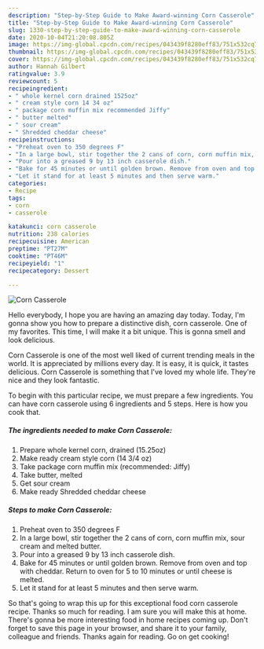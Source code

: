 ```yaml
---
description: "Step-by-Step Guide to Make Award-winning Corn Casserole"
title: "Step-by-Step Guide to Make Award-winning Corn Casserole"
slug: 1330-step-by-step-guide-to-make-award-winning-corn-casserole
date: 2020-10-04T21:20:08.805Z
image: https://img-global.cpcdn.com/recipes/043439f8280eff83/751x532cq70/corn-casserole-recipe-main-photo.jpg
thumbnail: https://img-global.cpcdn.com/recipes/043439f8280eff83/751x532cq70/corn-casserole-recipe-main-photo.jpg
cover: https://img-global.cpcdn.com/recipes/043439f8280eff83/751x532cq70/corn-casserole-recipe-main-photo.jpg
author: Hannah Gilbert
ratingvalue: 3.9
reviewcount: 5
recipeingredient:
- " whole kernel corn drained 1525oz"
- " cream style corn 14 34 oz"
- " package corn muffin mix recommended Jiffy"
- " butter melted"
- " sour cream"
- " Shredded cheddar cheese"
recipeinstructions:
- "Preheat oven to 350 degrees F"
- "In a large bowl, stir together the 2 cans of corn, corn muffin mix, sour cream and melted butter."
- "Pour into a greased 9 by 13 inch casserole dish."
- "Bake for 45 minutes or until golden brown. Remove from oven and top with cheddar. Return to oven for 5 to 10 minutes or until cheese is melted."
- "Let it stand for at least 5 minutes and then serve warm."
categories:
- Recipe
tags:
- corn
- casserole

katakunci: corn casserole 
nutrition: 238 calories
recipecuisine: American
preptime: "PT27M"
cooktime: "PT46M"
recipeyield: "1"
recipecategory: Dessert

---
```



![Corn Casserole](https://img-global.cpcdn.com/recipes/043439f8280eff83/751x532cq70/corn-casserole-recipe-main-photo.jpg)

Hello everybody, I hope you are having an amazing day today. Today, I'm gonna show you how to prepare a distinctive dish, corn casserole. One of my favorites. This time, I will make it a bit unique. This is gonna smell and look delicious.

Corn Casserole is one of the most well liked of current trending meals in the world. It is appreciated by millions every day. It is easy, it is quick, it tastes delicious. Corn Casserole is something that I've loved my whole life. They're nice and they look fantastic.




To begin with this particular recipe, we must prepare a few ingredients. You can have corn casserole using 6 ingredients and 5 steps. Here is how you cook that.

<!--inarticleads1-->

##### The ingredients needed to make Corn Casserole:

1. Prepare  whole kernel corn, drained (15.25oz)
1. Make ready  cream style corn (14 3/4 oz)
1. Take  package corn muffin mix (recommended: Jiffy)
1. Take  butter, melted
1. Get  sour cream
1. Make ready  Shredded cheddar cheese




<!--inarticleads2-->

##### Steps to make Corn Casserole:

1. Preheat oven to 350 degrees F
1. In a large bowl, stir together the 2 cans of corn, corn muffin mix, sour cream and melted butter.
1. Pour into a greased 9 by 13 inch casserole dish.
1. Bake for 45 minutes or until golden brown. Remove from oven and top with cheddar. Return to oven for 5 to 10 minutes or until cheese is melted.
1. Let it stand for at least 5 minutes and then serve warm.




So that's going to wrap this up for this exceptional food corn casserole recipe. Thanks so much for reading. I am sure you will make this at home. There's gonna be more interesting food in home recipes coming up. Don't forget to save this page in your browser, and share it to your family, colleague and friends. Thanks again for reading. Go on get cooking!

